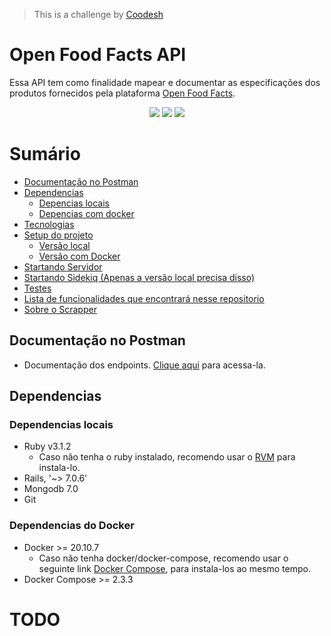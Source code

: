 
>  This is a challenge by [Coodesh](https://coodesh.com/)

# Open Food Facts API

Essa API tem como finalidade mapear e documentar as especificações dos produtos fornecidos pela plataforma [Open Food Facts](https://world.openfoodfacts.org/).

<div align='center' id="technologies">
  <img src="https://img.shields.io/static/v1?label=Framework&message=Ruby-on-rails&color=7159c1&style=for-the-badge&logo=Ruby"/>
  <img src="https://img.shields.io/static/v1?label=Database&message=MongoDB&color=7159c1&style=for-the-badge&logo=MongoDB"/>
  <img src="https://img.shields.io/static/v1?label=Development&message=Docker&color=7159c1&style=for-the-badge&logo=Docker"/>
</div>

Sumário
=================
* [Documentação no Postman]()
* [Dependencias](#dependencies)
    * [Depencias locais](#local-dependencies)
    * [Depencias com docker](#docker-dependencies)
* [Tecnologias](#technologies)
* [Setup do projeto]()
    * [Versão local]()
    * [Versão com Docker]()
* [Startando Servidor]()
* [Startando Sidekiq (Apenas a versão local precisa disso)]()
* [Testes]()
* [Lista de funcionalidades que encontrará nesse repositorio]()
* [Sobre o Scrapper]()

<h2 align="left">Documentação no Postman</h2>

 - Documentação dos endpoints. <a href="https://documenter.getpostman.com/view/17627865/UUxwCUMk">Clique aqui</a> para acessa-la.

<h2 id="dependencies" align="left">Dependencias</h2>

<h3 id="local-dependencies" align="left">Dependencias locais</h3>

 - Ruby v3.1.2
     - Caso não tenha o ruby instalado, recomendo usar o [RVM](https://rvm.io/) para instala-lo.
 - Rails, '~> 7.0.6'
 - Mongodb 7.0
 - Git

<h3 id="docker-dependencies" align="left">Dependencias do Docker</h3>

 - Docker >= 20.10.7
     - Caso não tenha docker/docker-compose, recomendo usar o seguinte link [Docker Compose](https://phoenixnap.com/kb/install-docker-compose-on-ubuntu-20-04), para instala-los ao mesmo tempo.
 - Docker Compose >= 2.3.3

# TODO